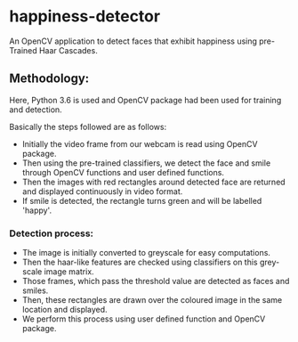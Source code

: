 # happiness-detector
An OpenCV application to detect faces that exhibit happiness using pre-Trained Haar Cascades.

## Methodology:
Here, Python 3.6 is used and OpenCV package had been used for training and detection.

Basically the steps followed are as follows:

- Initially the video frame from our webcam is read using OpenCV package.
- Then using the pre-trained classifiers, we detect the face and smile through OpenCV functions and user defined functions.
- Then the images with red rectangles around detected face are returned and displayed continuously in video format.
- If smile is detected, the rectangle turns green and will be labelled 'happy'.

### Detection process:

- The image is initially converted to greyscale for easy computations.
- Then the haar-like features are checked using classifiers on this grey-scale image matrix.
- Those frames, which pass the threshold value are detected as faces and smiles.
- Then, these rectangles are drawn over the coloured image in the same location and displayed.
- We perform this process using user defined function and OpenCV package.

